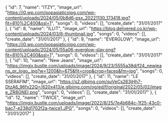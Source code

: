 {
    "id": 7,
    "name": "ITZY",
    "image_url": "https://i0.wp.com/popasiaticojpg.com/wp-content/uploads/2024/05/0b8d6-psx_20221130_173418.jpg?fit=810%2C400&ssl=1",
    "songs": 0,
    "videos": [],
    "create_date": "31/01/2017"
},
{
    "id": 8,
    "name": "ILLIT",
    "image_url": "https://blog.delivered.co.kr/wp-content/uploads/2024/03/6-thumbnail.jpg",
    "songs": 0,
    "videos": [],
    "create_date": "31/01/2017"
},
{
    "id": 9,
    "name": "EVERGLOW",
    "image_url": "https://i0.wp.com/popasiaticojpg.com/wp-content/uploads/2024/05/55a06-everglow-slay.png?fit=810%2C400&ssl=1",
    "songs": 0,
    "videos": [],
    "create_date": "31/01/2017"
},
{
    "id": 10,
    "name": "New Jeans",
    "image_url": "https://imgix.bustle.com/uploads/image/2024/9/23/5555a38d/f24_newjeans_pr_logo_.jpg?w=1200&h=675&fit=crop&crop=faces&fm=jpg",
    "songs": 0,
    "videos": [],
    "create_date": "31/01/2017"
},
{
    "id": 11,
    "name": "LE SSERAFIM",
    "image_url": "https://s2.glbimg.com/suVeCs263jHh7-DtzA6_96fx22Q=/620x413/e.glbimg.com/og/ed/f/original/2022/05/02/image_ZR8GNEI.png",
    "songs": 0,
    "videos": [],
    "create_date": "31/01/2017"
},
{
    "id": 12,
    "name": "TWICE",
    "image_url": "https://imgix.bustle.com/uploads/image/2022/8/25/7e4b684c-1f25-43c0-bac7-e238d1702f2a-twice1.JPG",
    "songs": 0,
    "videos": [],
    "create_date": "31/01/2017"
}